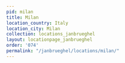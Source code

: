 ```yaml
---
pid: milan
title: Milan
location_country: Italy
location_city: Milan
collection: locations_janbrueghel
layout: locationpage_janbrueghel
order: '074'
permalink: "/janbrueghel/locations/milan/"
---
```

